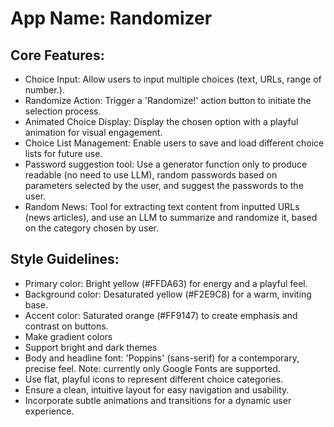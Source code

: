 # **App Name**: Randomizer

## Core Features:

- Choice Input: Allow users to input multiple choices (text, URLs, range of number.).
- Randomize Action: Trigger a 'Randomize!' action button to initiate the selection process.
- Animated Choice Display: Display the chosen option with a playful animation for visual engagement.
- Choice List Management: Enable users to save and load different choice lists for future use.
- Password suggestion tool: Use a generator function only to produce readable (no need to use LLM), random passwords based on parameters selected by the user, and suggest the passwords to the user.
- Random News: Tool for extracting text content from inputted URLs (news articles), and use an LLM to summarize and randomize it, based on the category chosen by user.

## Style Guidelines:

- Primary color: Bright yellow (#FFDA63) for energy and a playful feel.
- Background color: Desaturated yellow (#F2E9C8) for a warm, inviting base.
- Accent color: Saturated orange (#FF9147) to create emphasis and contrast on buttons.
- Make gradient colors
- Support bright and dark themes
- Body and headline font: 'Poppins' (sans-serif) for a contemporary, precise feel. Note: currently only Google Fonts are supported.
- Use flat, playful icons to represent different choice categories.
- Ensure a clean, intuitive layout for easy navigation and usability.
- Incorporate subtle animations and transitions for a dynamic user experience.